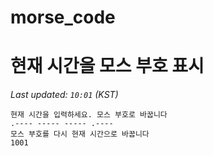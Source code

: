 # morse_code
# 현재 시간을 모스 부호 표시
<!-- MORSE_TIME_START -->
_Last updated: `10:01` (KST)_

```
현재 시간을 입력하세요. 모스 부호로 바꿉니다
.---- ----- ----- .----
모스 부호를 다시 현재 시간으로 바꿉니다
1001
```
<!-- MORSE_TIME_END -->
